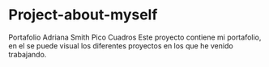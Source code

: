 # Project-about-myself
Portafolio Adriana Smith Pico Cuadros
Este proyecto contiene mi portafolio, en el se puede visual los diferentes proyectos en los que he venido trabajando.